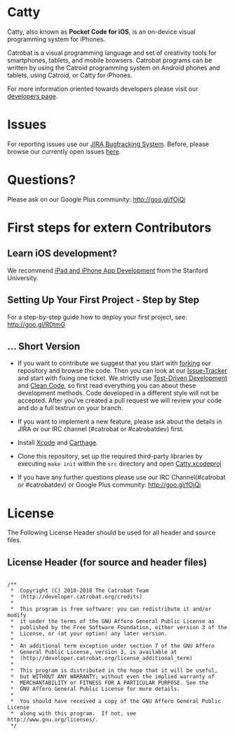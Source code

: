 Catty
=====

Catty, also known as **Pocket Code for iOS**, is an on-device visual programming system for iPhones.

Catrobat is a visual programming language and set of creativity tools for smartphones, tablets, and mobile browsers. Catrobat programs can be written by using the Catroid programming system on Android phones and tablets, using Catroid, or Catty for iPhones.

For more information oriented towards developers please visit our [developers page](http://developer.catrobat.org/).
# Issues #

For reporting issues use our [JIRA Bugtracking System](https://jira.catrob.at/secure/RapidBoard.jspa?rapidView=75). Before, please browse our currently open issues [here](https://jira.catrob.at/secure/IssueNavigator.jspa?reset=true&jqlQuery=project+%3D+IOS+AND+resolution+%3D+Unresolved+ORDER+BY+priority+DESC%2C+key+DESC&mode=hide).

# Questions?
Please ask on our Google Plus community: http://goo.gl/fOjQi



<!--
 1. Make sure you have installed [Brew][1], a package manage for OSX, which the `bootstrap` script uses to pull dependencies
 1. Now install xctool and cmake by executing following lines at the command-line prompt:
 `sudo brew install xctool`
 `sudo brew install cmake`
 1. Checkout our repository
 `git clone ...`
 1. Update submodules
 `git submodule update --init --recursive`
 1. Call bootstrap script of ObjectiveGit library
 `Catty/objective-git/script/bootstrap`
 1. `sudo brew install homebrew/versions/perl516`
 -->


# First steps for extern Contributors
## Learn iOS development?
We recommend [iPad and iPhone App Development](https://itunes.apple.com/us/course/ipad-iphone-app-development/id495052415) from the Stanford University.

## Setting Up Your First Project - Step by Step
For a step-by-step guide how to deploy your first project, see: http://goo.gl/R0tmG

## ... Short Version

* If you want to contribute we suggest that you start with [forking](https://help.github.com/articles/fork-a-repo/) our repository and browse the code. Then you can look at our [Issue-Tracker](https://jira.catrob.at/secure/RapidBoard.jspa?rapidView=75) and start with fixing one ticket. We strictly use [Test-Driven Development](http://c2.com/cgi/wiki?TestDrivenDevelopment) and [Clean Code](http://www.planetgeek.ch/wp-content/uploads/2013/06/Clean-Code-V2.2.pdf), so first read everything you can about these development methods. Code developed in a different style will not be accepted. 
After you've created a pull request we will review your code and do a full testrun on your branch.

* If you want to implement a new feature, please ask about the details in JIRA or our IRC channel (#catrobat or #catrobatdev) first.

* Install [Xcode](https://itunes.apple.com/us/app/xcode/id497799835?mt=12) and [Carthage](https://github.com/Carthage/Carthage).

* Clone this repository, set up the required third-party libraries by executing `make init` within the `src` directory and open [Catty.xcodeproj](src/Catty.xcodeproj)

* If you have any further questions please use our IRC Channel(#catrobat or #catrobatdev) or Google Plus community: http://goo.gl/fOjQi




# License

The Following License Header should be used for all header and source files.

## License Header (for source and header files)
<pre lang="objective-c"><code>
/**
 *  Copyright (C) 2010-2018 The Catrobat Team
 *  (http://developer.catrobat.org/credits)
 *
 *  This program is free software: you can redistribute it and/or modify
 *  it under the terms of the GNU Affero General Public License as
 *  published by the Free Software Foundation, either version 3 of the
 *  License, or (at your option) any later version.
 *
 *  An additional term exception under section 7 of the GNU Affero
 *  General Public License, version 3, is available at
 *  (http://developer.catrobat.org/license_additional_term)
 *
 *  This program is distributed in the hope that it will be useful,
 *  but WITHOUT ANY WARRANTY; without even the implied warranty of
 *  MERCHANTABILITY or FITNESS FOR A PARTICULAR PURPOSE. See the
 *  GNU Affero General Public License for more details.
 *
 *  You should have received a copy of the GNU Affero General Public License
 *  along with this program.  If not, see http://www.gnu.org/licenses/.
 */
</code></pre>

[1]: http://brew.sh
